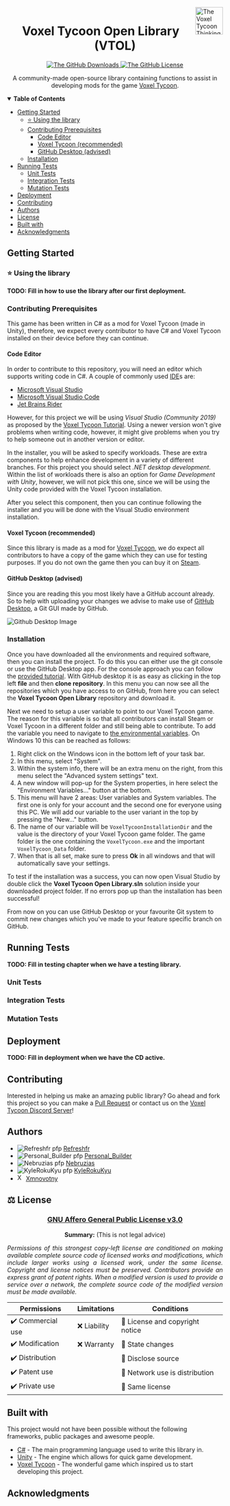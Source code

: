<a href="https://voxeltycoon.xyz/">
	<img src="https://cdn.discordapp.com/emojis/507727751801864192.png?size=64" alt="The Voxel Tycoon Thinking Logo" title="Voxel Tycoon Think Logo" align="right" width="64px" />
</a>

<h1 align="center">Voxel Tycoon Open Library (VTOL)</h1>

<p align="center">
	<a href="https://github.com/victorleblais/voxel-tycoon-open-library/releases">
		<img src="https://img.shields.io/github/downloads/victorleblais/voxel-tycoon-open-library/total?color=success&label=Downloads"/ alt="The GitHub Downloads">
	</a>
	<a href="https://github.com/victorleblais/voxel-tycoon-open-library/blob/main/LICENSE">
		<img src="https://img.shields.io/github/license/victorleblais/voxel-tycoon-open-library?color=informational&label=License"/ alt="The GitHub License">
	</a>
</p>

<p align="center">
A community-made open-source library containing functions to assist in
developing mods for the game <a href="https://voxeltycoon.xyz/">Voxel Tycoon</a>.
</p>

<details open><summary><b>Table of Contents</b></summary>

- [Getting Started](#getting-started)
  - [⭐️ Using the library](#using-the-library)
  - [Contributing Prerequisites](#contributing-prerequisites)
    - [Code Editor](#code-editor)
	- [Voxel Tycoon (recommended)](#voxel-tycoon-recommended)
	- [GitHub Desktop (advised)](#github-desktop-advised)
  - [Installation](#installation)
- [Running Tests](#running-tests)
  - [Unit Tests](#unit-tests)
  - [Integration Tests](#integration-tests)
  - [Mutation Tests](#mutation-tests)
- [Deployment](#deployment)
- [Contributing](#contributing)
- [Authors](#authors)
- [License](#license)
- [Built with](#build-with)
- [Acknowledgments](#acknowledgments)
</details>

## Getting Started

### ⭐️ Using the library

__**TODO: Fill in how to use the library after our first deployment.**__

### Contributing Prerequisites

This game has been written in C# as a mod for Voxel Tycoon (made in Unity),
therefore, we expect every contributor to have C# and Voxel Tycoon installed on
their device before they can continue.

#### Code Editor

In order to contribute to this repository, you will need an editor which
supports writing code in C#. A couple of commonly used
[IDE](https://en.wikipedia.org/wiki/Integrated_development_environment)s are:

- [Microsoft Visual Studio](https://visualstudio.microsoft.com/downloads/)
- [Microsoft Visual Studio Code](https://code.visualstudio.com/download)
- [Jet Brains Rider](https://www.jetbrains.com/rider/)

However, for this project we will be using *Visual Studio (Community 2019)*
as proposed by the [Voxel Tycoon Tutorial](https://docs.voxeltycoon.xyz/guides/script-mods/creating-your-first-script-mod/).
Using a newer version won't give problems when writing code, however, it might
give problems when you try to help someone out in another version or editor.

In the installer, you will be asked to specify workloads. These are extra
components to help enhance development in a variety of different branches.
For this project you should select *.NET desktop development*. Within the
list of workloads there is also an option for *Game Development with Unity*,
however, we will not pick this one, since we will be using the Unity code
provided with the Voxel Tycoon installation.

After you select this component, then you can continue following the installer
and you will be done with the Visual Studio environment installation.

#### Voxel Tycoon (recommended)

Since this library is made as a mod for [Voxel Tycoon](https://voxeltycoon.xyz/),
we do expect all contributors to have a copy of the game which they can use for
testing purposes. If you do not own the game then you can buy it on
[Steam](https://store.steampowered.com/app/732050/Voxel_Tycoon/).

#### GitHub Desktop (advised)

Since you are reading this you most likely have a GitHub account already.
So to help with uploading your changes we advise to make use of
[GitHub Desktop](https://desktop.github.com/), a Git GUI made by GitHub.

![Github Desktop Image](https://desktop.github.com/images/github-desktop-screenshot-windows.png)

### Installation

Once you have downloaded all the environments and required software, then you
can install the project. To do this you can either use the git console or use
the GitHub Desktop app. For the console approach you can follow the
[provided tutorial](https://help.github.com/en/github/creating-cloning-and-archiving-repositories/cloning-a-repository).
With GitHub desktop it is as easy as clicking in the top left **file** and then
**clone repository**. In this menu you can now see all the repositories which
you have access to on GitHub, from here you can select the
**Voxel Tycoon Open Library** repository and download it.

Next we need to setup a user variable to point to our Voxel Tycoon game.
The reason for this variable is so that all contributors can install Steam
or Voxel Tycoon in a different folder and still being able to contribute.
To add the variable you need to navigate to [the environmental variables](https://docs.oracle.com/en/database/oracle/machine-learning/oml4r/1.5.1/oread/creating-and-modifying-environment-variables-on-windows.html).
On Windows 10 this can be reached as follows:

1. Right click on the Windows icon in the bottom left of your task bar.
2. In this menu, select "System".
3. Within the system info, there will be an extra menu on the right,
   from this menu select the "Advanced system settings" text.
4. A new window will pop-up for the System properties,
   in here select the "Environment Variables..." button at the bottom.
5. This menu will have 2 areas: User variables and System variables.
   The first one is only for your account and the second one for everyone
   using this PC. We will add our variable to the user variant in the top
   by pressing the "New..." button.
6. The name of our variable will be `VoxelTycoonInstallationDir` and the value
   is the directory of your Voxel Tycoon game folder. The game folder is the one
   containing the `VoxelTycoon.exe` and the important `VoxelTycoon_Data` folder.
7. When that is all set, make sure to press **Ok** in all windows and that will
   automatically save your settings.

To test if the installation was a success, you can now open Visual Studio by
double click the **Voxel Tycoon Open Library.sln** solution inside your
downloaded project folder. If no errors pop up than the installation has been
successful!

From now on you can use GitHub Desktop or your favourite Git system to commit
new changes which you've made to your feature specific branch on GitHub.

## Running Tests

__**TODO: Fill in testing chapter when we have a testing library.**__

### Unit Tests

### Integration Tests

### Mutation Tests

## Deployment

__**TODO: Fill in deployment when we have the CD active.**__

## Contributing

Interested in helping us make an amazing public library? Go ahead and fork
this project so you can make a [Pull Request](https://docs.github.com/en/github/collaborating-with-pull-requests/proposing-changes-to-your-work-with-pull-requests/creating-a-pull-request-from-a-fork)
or contact us on the [Voxel Tycoon Discord Server](https://discord.gg/voxeltycoon)!

## Authors

- <span>![Refreshfr pfp](https://cdn.discordapp.com/avatars/68831516825759744/b8aaa97ab6fad21ace52ef73de104cf5.webp?size=16)</span> <span>[Refreshfr](https://github.com/victorleblais)</span>
- <span>![Personal_Builder pfp](https://cdn.discordapp.com/avatars/104632306676809728/031723c293aa44c81d7ae42f4e54de8e.webp?size=16)</span> <span>[Personal_Builder](https://github.com/kevin4998)</span>
- <span>![Nebruzias pfp](https://cdn.discordapp.com/avatars/252190977207435266/a2b227048295861260c61f9816f4ca5a.webp?size=16)</span> <span>[Nebruzias](https://github.com/evertn)</span>
- <span>![KyleRokuKyu pfp](https://cdn.discordapp.com/avatars/119493641944170496/c2d7b2fbfa05bc0e197b7aa281caac32.webp?size=16)</span> <span>[KyleRokuKyu](https://github.com/KyleRokuKyu)</span>
- <span><img src="https://discord.com/assets/6f26ddd1bf59740c536d2274bb834a05.png" alt="Xmnovotny pfp" width="16px" /></span> <span>[Xmnovotny](https://github.com/xmnovotny)</span>

## ⚖️ License

<h3 align="center"><a href="https://github.com/victorleblais/voxel-tycoon-open-library/blob/main/LICENSE"><b>GNU Affero General Public License v3.0</b></a></h3>

<p align="center"><b>Summary:</b> (This is not legal advice)</p>
<p align="justify"><i>
Permissions of this strongest copy-left license are conditioned on making
available complete source code of licensed works and modifications, which
include larger works using a licensed work, under the same license. Copyright
and license notices must be preserved. Contributors provide an express grant of
patent rights. When a modified version is used to provide a service over a
network, the complete source code of the modified version must be made available.
</i></p>

| Permissions       | Limitations  | Conditions                     |
| ----------------- | ------------ | ------------------------------ |
| ✔️ Commercial use | ❌ Liability | 🔵 License and copyright notice |
| ✔️ Modification   | ❌ Warranty  | 🔵 State changes                |
| ✔️ Distribution   |              | 🔵 Disclose source              |
| ✔️ Patent use     |              | 🔵 Network use is distribution  |
| ✔️ Private use    |              | 🔵 Same license                 |

## Built with

This project would not have been possible without the following frameworks,
public packages and awesome people.

- [C#](https://docs.microsoft.com/en-us/dotnet/csharp/) - The main programming
  language used to write this library in.
- [Unity](https://unity.com/) - The engine which allows for quick game
  development.
- [Voxel Tycoon](https://voxeltycoon.xyz/) - The wonderful game which inspired
  us to start developing this project.

## Acknowledgments
